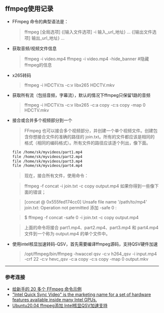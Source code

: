 ## ffmpeg使用记录

- FFmpeg 命令的典型语法是：
  > ffmpeg [全局选项] {[输入文件选项] -i 输入_url_地址} ... {[输出文件选项] 输出_url_地址} ...
- 获取音频/视频文件信息
  > ffmpeg -i video.mp4
  > ffmpeg -i video.mp4 -hide_banner #隐藏ffmpeg的信息
- x265转码
  > ffmpeg -i HDCTV.ts -c:v libx265 HDCTV.mkv
- 获取所有流（包括音频，字幕流），默认的情况下ffmpeg只保留1路的音频
  > ffmpeg -i HDCTV.ts -c:v libx265 -c:a copy -c:s copy  -map 0 HDCTV.mkv
- 接合或合并多个视频部分到一个
  > FFmpeg 也可以接合多个视频部分，并创建一个单个视频文件。创建包含你想接合文件的准确的路径的 join.txt。所有的文件都应该是相同的格式（相同的编码格式）。所有文件的路径应该逐个列出，像下面。
  ```txt
  file /home/sk/myvideos/part1.mp4
  file /home/sk/myvideos/part2.mp4
  file /home/sk/myvideos/part3.mp4
  file /home/sk/myvideos/part4.mp4
  ```
  > 现在，接合所有文件，使用命令：
  
  > ffmpeg -f concat -i join.txt -c copy output.mp4
如果你得到一些像下面的错误；

  > [concat @ 0x555fed174cc0] Unsafe file name '/path/to/mp4' join.txt: Operation not permitted
添加 -safe 0 :

  > $ ffmpeg -f concat -safe 0 -i join.txt -c copy output.mp4
  
  > 上面的命令将接合 part1.mp4、part2.mp4、part3.mp4 和 part4.mp4 文件到一个称为 output.mp4 的单个文件中。
- 使用intel核显加速转码-QSV，首先需要编译ffmpeg源码，支持QSV硬件加速
  > /opt/ffmpeg/bin/ffmpeg -hwaccel qsv -c:v h264_qsv -i input.mp4 -crf 22 -c:v hevc_qsv  -c:a copy -c:s copy  -map 0 output.mkv
---
### 参考连接
- [给新手的 20 多个 FFmpeg 命令示例](https://zhuanlan.zhihu.com/p/67878761)
- ["Intel Quick Sync Video" is the marketing name for a set of hardware features available inside many Intel GPUs.](https://trac.ffmpeg.org/wiki/Hardware/QuickSync)
- [Ubuntu20.04 ffmpeg添加 Intel核显QSV加速支持](https://zhuanlan.zhihu.com/p/372361709)